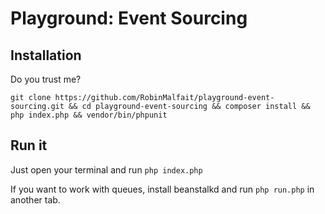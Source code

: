 # Playground: Event Sourcing

## Installation

Do you trust me?

```
git clone https://github.com/RobinMalfait/playground-event-sourcing.git && cd playground-event-sourcing && composer install && php index.php && vendor/bin/phpunit
```

## Run it

Just open your terminal and run `php index.php`

If you want to work with queues, install beanstalkd and run `php run.php` in another tab.